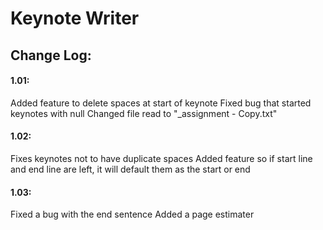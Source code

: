 # Keynote Writer

## Change Log:

#### 1.01:
Added feature to delete spaces at start of keynote
Fixed bug that started keynotes with null
Changed file read to "_assignment - Copy.txt"

#### 1.02:
Fixes keynotes not to have duplicate spaces
Added feature so if start line and end line are left, it will default them as the start or end
#### 1.03:
Fixed a bug with the end sentence
Added a page estimater
